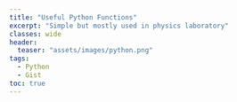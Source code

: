 ```yaml
---
title: "Useful Python Functions"
excerpt: "Simple but mostly used in physics laboratory"
classes: wide
header:
  teaser: "assets/images/python.png"
tags:
  - Python
  - Gist
toc: true
---
```



<script src="https://gist.github.com/MShirazAhmad/c4b24bca386d21f4c502547c8c6e54d0.js"></script>

<script src="https://gist.github.com/MShirazAhmad/45218a81e15577944bd3bd029b7c4af1.js"></script>

<script src="https://gist.github.com/MShirazAhmad/04fd1e98cc886637d662cf392ee47905.js"></script>

<script src="https://gist.github.com/MShirazAhmad/50a168e59278ae98d7a0bc6cb56bc7e6.js"></script>

<script src="https://gist.github.com/MShirazAhmad/da4c552be0aa70756b6cd8c1989d257c.js"></script>
